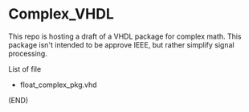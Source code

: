 # Complex_VHDL

This repo is hosting a draft of a VHDL package for complex math. This package isn't intended to be approve IEEE, but rather simplify
signal processing.

List of file

- float_complex_pkg.vhd

(END)
